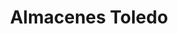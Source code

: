 ---
title: "Almacenes Toledo"
url: /caracas/almacenes-toledo-av-francisco-de-miranda/
shop: Textil
---